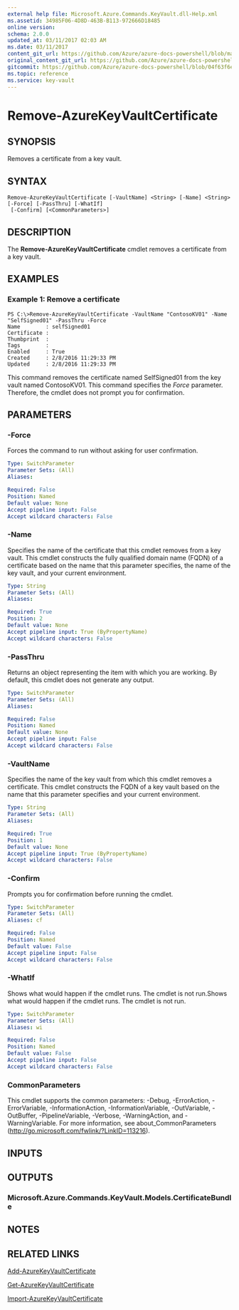 ```yaml
---
external help file: Microsoft.Azure.Commands.KeyVault.dll-Help.xml
ms.assetid: 34985F06-4D8D-463B-B113-972666D18485
online version:
schema: 2.0.0
updated_at: 03/11/2017 02:03 AM
ms.date: 03/11/2017
content_git_url: https://github.com/Azure/azure-docs-powershell/blob/master/azureps-cmdlets-docs/ResourceManager/AzureRM.KeyVault/v2.7.0/Remove-AzureKeyVaultCertificate.md
original_content_git_url: https://github.com/Azure/azure-docs-powershell/blob/master/azureps-cmdlets-docs/ResourceManager/AzureRM.KeyVault/v2.7.0/Remove-AzureKeyVaultCertificate.md
gitcommit: https://github.com/Azure/azure-docs-powershell/blob/04f63f6e685743ace2c57eb157574e34e8610b1c
ms.topic: reference
ms.service: key-vault
---
```


# Remove-AzureKeyVaultCertificate

## SYNOPSIS
Removes a certificate from a key vault.

## SYNTAX

```
Remove-AzureKeyVaultCertificate [-VaultName] <String> [-Name] <String> [-Force] [-PassThru] [-WhatIf]
 [-Confirm] [<CommonParameters>]
```

## DESCRIPTION
The **Remove-AzureKeyVaultCertificate** cmdlet removes a certificate from a key vault.

## EXAMPLES

### Example 1: Remove a certificate
```
PS C:\>Remove-AzureKeyVaultCertificate -VaultName "ContosoKV01" -Name "SelfSigned01" -PassThru -Force
Name        : selfSigned01
Certificate : 
Thumbprint  : 
Tags        : 
Enabled     : True
Created     : 2/8/2016 11:29:33 PM
Updated     : 2/8/2016 11:29:33 PM
```

This command removes the certificate named SelfSigned01 from the key vault named ContosoKV01.
This command specifies the *Force* parameter.
Therefore, the cmdlet does not prompt you for confirmation.

## PARAMETERS

### -Force
Forces the command to run without asking for user confirmation.

```yaml
Type: SwitchParameter
Parameter Sets: (All)
Aliases: 

Required: False
Position: Named
Default value: None
Accept pipeline input: False
Accept wildcard characters: False
```

### -Name
Specifies the name of the certificate that this cmdlet removes from a key vault.
This cmdlet constructs the fully qualified domain name (FQDN) of a certificate based on the name that this parameter specifies, the name of the key vault, and your current environment.

```yaml
Type: String
Parameter Sets: (All)
Aliases: 

Required: True
Position: 2
Default value: None
Accept pipeline input: True (ByPropertyName)
Accept wildcard characters: False
```

### -PassThru
Returns an object representing the item with which you are working.
By default, this cmdlet does not generate any output.

```yaml
Type: SwitchParameter
Parameter Sets: (All)
Aliases: 

Required: False
Position: Named
Default value: None
Accept pipeline input: False
Accept wildcard characters: False
```

### -VaultName
Specifies the name of the key vault from which this cmdlet removes a certificate.
This cmdlet constructs the FQDN of a key vault based on the name that this parameter specifies and your current environment.

```yaml
Type: String
Parameter Sets: (All)
Aliases: 

Required: True
Position: 1
Default value: None
Accept pipeline input: True (ByPropertyName)
Accept wildcard characters: False
```

### -Confirm
Prompts you for confirmation before running the cmdlet.

```yaml
Type: SwitchParameter
Parameter Sets: (All)
Aliases: cf

Required: False
Position: Named
Default value: False
Accept pipeline input: False
Accept wildcard characters: False
```

### -WhatIf
Shows what would happen if the cmdlet runs.
The cmdlet is not run.Shows what would happen if the cmdlet runs.
The cmdlet is not run.

```yaml
Type: SwitchParameter
Parameter Sets: (All)
Aliases: wi

Required: False
Position: Named
Default value: False
Accept pipeline input: False
Accept wildcard characters: False
```

### CommonParameters
This cmdlet supports the common parameters: -Debug, -ErrorAction, -ErrorVariable, -InformationAction, -InformationVariable, -OutVariable, -OutBuffer, -PipelineVariable, -Verbose, -WarningAction, and -WarningVariable. For more information, see about_CommonParameters (http://go.microsoft.com/fwlink/?LinkID=113216).

## INPUTS

## OUTPUTS

### Microsoft.Azure.Commands.KeyVault.Models.CertificateBundle

## NOTES

## RELATED LINKS

[Add-AzureKeyVaultCertificate](./Add-AzureKeyVaultCertificate.md)

[Get-AzureKeyVaultCertificate](./Get-AzureKeyVaultCertificate.md)

[Import-AzureKeyVaultCertificate](./Import-AzureKeyVaultCertificate.md)

